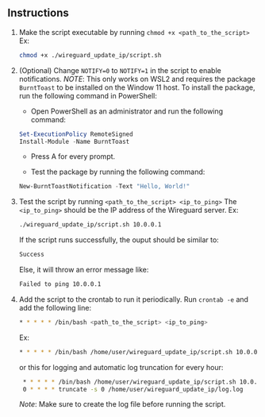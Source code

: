 ## Instructions

1. Make the script executable by running `chmod +x <path_to_the_script>`
   Ex:

   ```bash
   chmod +x ./wireguard_update_ip/script.sh
   ```

2. (Optional) Change `NOTIFY=0` to `NOTIFY=1` in the script to enable notifications.
   _NOTE_: This only works on WSL2 and requires the package `BurntToast` to be installed on the Window 11 host. To install the package, run the following command in PowerShell:

   - Open PowerShell as an administrator and run the following command:

   ```powershell
   Set-ExecutionPolicy RemoteSigned
   Install-Module -Name BurntToast
   ```

   - Press A for every prompt.

   - Test the package by running the following command:

   ```powershell
   New-BurntToastNotification -Text "Hello, World!"
   ```

3. Test the script by running `<path_to_the_script> <ip_to_ping>`
   The `<ip_to_ping>` should be the IP address of the Wireguard server.
   Ex:

   ```bash
   ./wireguard_update_ip/script.sh 10.0.0.1
   ```

   If the script runs successfully, the ouput should be similar to:

   ```bash
   Success
   ```

   Else, it will throw an error message like:

   ```bash
   Failed to ping 10.0.0.1
   ```

4. Add the script to the crontab to run it periodically. Run `crontab -e` and add the following line:

   ```bash
   * * * * * /bin/bash <path_to_the_script> <ip_to_ping>
   ```

   Ex:

   ```bash
   * * * * * /bin/bash /home/user/wireguard_update_ip/script.sh 10.0.0.1
   ```

   or this for logging and automatic log truncation for every hour:

   ```bash
    * * * * * /bin/bash /home/user/wireguard_update_ip/script.sh 10.0.0.1 >> /home/user/wireguard_update_ip/log.log 2>&1
    0 * * * * truncate -s 0 /home/user/wireguard_update_ip/log.log
   ```

   _Note_: Make sure to create the log file before running the script.
